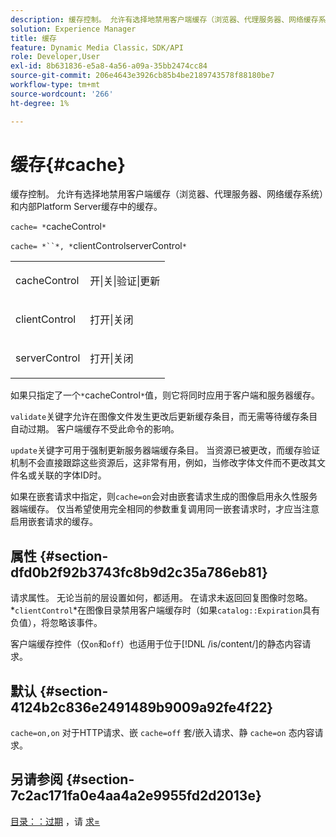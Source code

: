 ```yaml
---
description: 缓存控制。 允许有选择地禁用客户端缓存（浏览器、代理服务器、网络缓存系统）和内部Platform Server缓存中的缓存。
solution: Experience Manager
title: 缓存
feature: Dynamic Media Classic，SDK/API
role: Developer,User
exl-id: 8b631836-e5a8-4a56-a09a-35bb2474cc84
source-git-commit: 206e4643e3926cb85b4be2189743578f88180be7
workflow-type: tm+mt
source-wordcount: '266'
ht-degree: 1%

---
```


# 缓存{#cache}

缓存控制。 允许有选择地禁用客户端缓存（浏览器、代理服务器、网络缓存系统）和内部Platform Server缓存中的缓存。

`cache= *`cacheControl`*`

`cache= *``*, *`clientControlserverControl`*`

<table id="simpletable_70ACECAEA02F400C83B598FA13F1D00B"> 
 <tr class="strow"> 
  <td class="stentry"> <p><span class="codeph"> <span class="varname"> cacheControl</span></span> </p> </td> 
  <td class="stentry"> <p><span class="codeph"> 开|关|验证|更新</span> </p> </td> 
 </tr> 
 <tr class="strow"> 
  <td class="stentry"> <p><span class="codeph"> <span class="varname"> clientControl</span></span> </p></td> 
  <td class="stentry"> <p><span class="codeph"> 打开|关闭</span> </p></td> 
 </tr> 
 <tr class="strow"> 
  <td class="stentry"> <p><span class="codeph"> <span class="varname"> serverControl</span></span> </p></td> 
  <td class="stentry"> <p><span class="codeph"> 打开|关闭</span> </p></td> 
 </tr> 
</table>

如果只指定了一个`*`cacheControl`*`值，则它将同时应用于客户端和服务器缓存。

`validate`关键字允许在图像文件发生更改后更新缓存条目，而无需等待缓存条目自动过期。 客户端缓存不受此命令的影响。

`update`关键字可用于强制更新服务器端缓存条目。 当资源已被更改，而缓存验证机制不会直接跟踪这些资源后，这非常有用，例如，当修改字体文件而不更改其文件名或关联的字体ID时。

如果在嵌套请求中指定，则`cache=on`会对由嵌套请求生成的图像启用永久性服务器端缓存。 仅当希望使用完全相同的参数重复调用同一嵌套请求时，才应当注意启用嵌套请求的缓存。

## 属性 {#section-dfd0b2f92b3743fc8b9d2c35a786eb81}

请求属性。 无论当前的层设置如何，都适用。 在请求未返回回复图像时忽略。 *`clientControl`*在图像目录禁用客户端缓存时（如果`catalog::Expiration`具有负值），将忽略该事件。

客户端缓存控件（仅`on`和`off`）也适用于位于[!DNL /is/content/]的静态内容请求。

## 默认 {#section-4124b2c836e2491489b9009a92fe4f22}

`cache=on,on` 对于HTTP请求、嵌 `cache=off` 套/嵌入请求、静 `cache=on` 态内容请求。

## 另请参阅 {#section-7c2ac171fa0e4aa4a2e9955fd2d2013e}

[目录：：过期](../../../../../is-api/image-catalog/image-serving-api-ref/c-image-catalog-reference/c-image-svg-data-reference/c-image-data-reference/r-expiration-cat.md#reference-a7afd668ecbb4d2da65d86259aa6a28a) ，请 [求=](../../../../../is-api/http-ref/image-serving-api-ref/c-http-protocol-reference/c-command-reference/r-req/r-req.md#reference-907cdb4a97034db7ad94695f25552e76)
